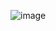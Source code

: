 ![image](https://github.com/MohithGowdaa/TicTacToe/assets/57209823/6746c4eb-afeb-4aad-8295-d5d3e43f3b1f)

